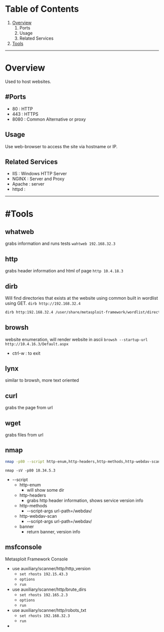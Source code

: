 # Table of Contents
1. [Overview](#Overview)
	1. Ports
	3. Usage
	4. Related Services
2. [Tools](#Tools)

---
# Overview

Used to host websites. 

## #Ports
- 80 : HTTP
- 443 : HTTPS
- 8080 : Common Alternative or proxy

## Usage
Use web-browser to access the site via hostname or IP.

## Related Services
- IIS : Windows HTTP Server
- NGINX : Server and Proxy
- Apache : server
- httpd : 

---
# #Tools

## whatweb
grabs information and runs tests
`wahtweb 192.168.32.3`

## http
grabs header information and html of page
`http 10.4.18.3`

## dirb
Will find directories that exists at the website using common built in wordlist using GET.
`dirb http://192.168.32.4`
```bash
dirb http:192.168.32.4 /user/share/metasploit-framework/wordlist/directory.txt
```

## browsh
website enumeration, will render website in ascii
`browsh --startup-url http://10.4.16.3/Default.aspx`
- ctrl-w : to exit

## lynx
similar to browsh, more text oriented

## curl
grabs the page from url

## wget 
grabs files from url

## nmap

```bash
nmap -p80 --script http-enum,http-headers,http-methods,http-webdav-scan --script-args url-path=/ 10.3.24.160
```
`nmap -sV -p80 10.34.5.3`
- --script
	- http-enum
		- will show some dir
	- http-headers
		- grabs http header information, shows service version info
	- http-methods
		- --script-args url-path=/webdav/
	- http-webdav-scan
		- --script-args url-path=/webdav/
	- banner
		- return banner, version info

## msfconsole
Metasploit Framework Console

- use auxiliary/scanner/http/http_version
	- `set rhosts 192.15.43.3`
	- `options`
	- `run`
- use auxiliary/scanner/http/brute_dirs
	- `set rhosts 192.165.2.3`
	- `options`
	- `run`
- use auxiliary/scanner/http/robots_txt
	- `set rhosts 192.168.32.3`
	- `run`
- 




